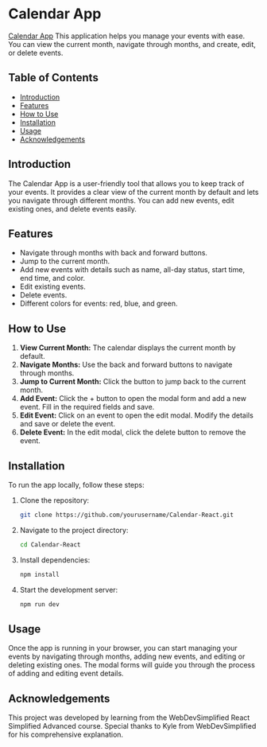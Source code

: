 # Calendar App

[Calendar App](https://calendar-react-beryl.vercel.app/) This application helps you manage your events with ease. You can view the current month, navigate through months, and create, edit, or delete events.

## Table of Contents

- [Introduction](#introduction)
- [Features](#features)
- [How to Use](#how-to-use)
- [Installation](#installation)
- [Usage](#usage)
- [Acknowledgements](#acknowledgements)

## Introduction

The Calendar App is a user-friendly tool that allows you to keep track of your events. It provides a clear view of the current month by default and lets you navigate through different months. You can add new events, edit existing ones, and delete events easily.

## Features

- Navigate through months with back and forward buttons.
- Jump to the current month.
- Add new events with details such as name, all-day status, start time, end time, and color.
- Edit existing events.
- Delete events.
- Different colors for events: red, blue, and green.

## How to Use

1. **View Current Month:** The calendar displays the current month by default.
2. **Navigate Months:** Use the back and forward buttons to navigate through months.
3. **Jump to Current Month:** Click the button to jump back to the current month.
4. **Add Event:** Click the + button to open the modal form and add a new event. Fill in the required fields and save.
5. **Edit Event:** Click on an event to open the edit modal. Modify the details and save or delete the event.
6. **Delete Event:** In the edit modal, click the delete button to remove the event.

## Installation

To run the app locally, follow these steps:

1. Clone the repository:
   ```sh
   git clone https://github.com/yourusername/Calendar-React.git
   ```
2. Navigate to the project directory:
   ```sh
   cd Calendar-React
   ```
3. Install dependencies:
   ```sh
   npm install
   ```
4. Start the development server:
   ```sh
   npm run dev
   ```

## Usage

Once the app is running in your browser, you can start managing your events by navigating through months, adding new events, and editing or deleting existing ones. The modal forms will guide you through the process of adding and editing event details.

## Acknowledgements

This project was developed by learning from the WebDevSimplified React Simplified Advanced course. Special thanks to Kyle from WebDevSimplified for his comprehensive explanation.
